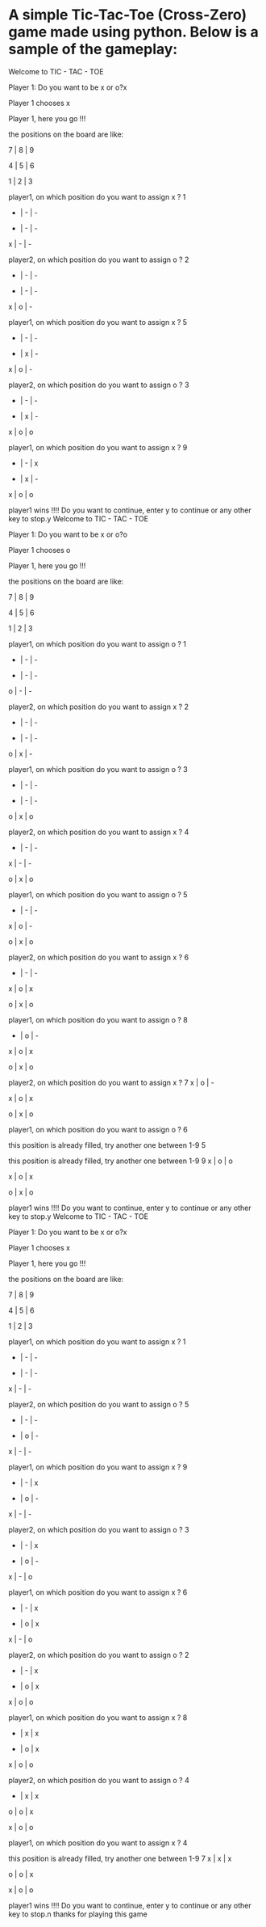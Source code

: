 # A simple Tic-Tac-Toe (Cross-Zero) game made using python. Below is a sample of the gameplay: 


Welcome to TIC - TAC - TOE 

Player 1: Do you want to be x or o?x

Player 1 chooses x

Player 1, here you go !!! 

the positions on the board are like:

7 | 8 | 9

4 | 5 | 6

1 | 2 | 3

player1, on which position do you want to assign x ? 
1
- | - | -

- | - | -

x | - | -

player2, on which position do you want to assign o ? 
2
- | - | -

- | - | -

x | o | -

player1, on which position do you want to assign x ? 
5
- | - | -

- | x | -

x | o | -

player2, on which position do you want to assign o ? 
3
- | - | -

- | x | -

x | o | o

player1, on which position do you want to assign x ? 
9
- | - | x

- | x | -

x | o | o

player1 wins !!!!
Do you want to continue, enter y to continue or any other key to stop.y
Welcome to TIC - TAC - TOE 

Player 1: Do you want to be x or o?o

Player 1 chooses o

Player 1, here you go !!! 

the positions on the board are like:

7 | 8 | 9

4 | 5 | 6

1 | 2 | 3

player1, on which position do you want to assign o ? 
1
- | - | -

- | - | -

o | - | -

player2, on which position do you want to assign x ? 
2
- | - | -

- | - | -

o | x | -

player1, on which position do you want to assign o ? 
3
- | - | -

- | - | -

o | x | o

player2, on which position do you want to assign x ? 
4
- | - | -

x | - | -

o | x | o

player1, on which position do you want to assign o ? 
5
- | - | -

x | o | -

o | x | o

player2, on which position do you want to assign x ? 
6
- | - | -

x | o | x

o | x | o

player1, on which position do you want to assign o ? 
8
- | o | -

x | o | x

o | x | o

player2, on which position do you want to assign x ? 
7
x | o | -

x | o | x

o | x | o

player1, on which position do you want to assign o ? 
6

this position is already filled, try another one between 1-9
5

this position is already filled, try another one between 1-9
9
x | o | o

x | o | x

o | x | o

player1 wins !!!!
Do you want to continue, enter y to continue or any other key to stop.y
Welcome to TIC - TAC - TOE 

Player 1: Do you want to be x or o?x

Player 1 chooses x

Player 1, here you go !!! 

the positions on the board are like:

7 | 8 | 9

4 | 5 | 6

1 | 2 | 3

player1, on which position do you want to assign x ? 
1
- | - | -

- | - | -

x | - | -

player2, on which position do you want to assign o ? 
5
- | - | -

- | o | -

x | - | -

player1, on which position do you want to assign x ? 
9
- | - | x

- | o | -

x | - | -

player2, on which position do you want to assign o ? 
3
- | - | x

- | o | -

x | - | o

player1, on which position do you want to assign x ? 
6
- | - | x

- | o | x

x | - | o

player2, on which position do you want to assign o ? 
2
- | - | x

- | o | x

x | o | o

player1, on which position do you want to assign x ? 
8
- | x | x

- | o | x

x | o | o

player2, on which position do you want to assign o ? 
4
- | x | x

o | o | x

x | o | o

player1, on which position do you want to assign x ? 
4

this position is already filled, try another one between 1-9
7
x | x | x

o | o | x

x | o | o

player1 wins !!!!
Do you want to continue, enter y to continue or any other key to stop.n
thanks for playing this game
​


